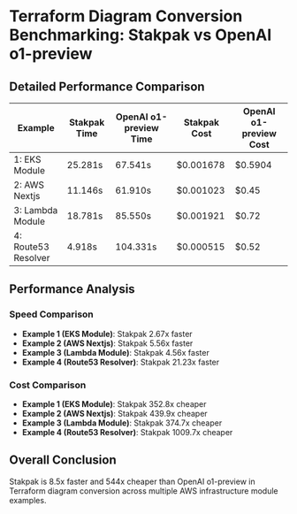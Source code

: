 # Terraform Diagram Conversion Benchmarking: Stakpak vs OpenAI o1-preview

## Detailed Performance Comparison

| Example | Stakpak Time | OpenAI o1-preview Time | Stakpak Cost | OpenAI o1-preview Cost |
|---------|--------------|------------------------|--------------|------------------------|
| 1: EKS Module | 25.281s | 67.541s | $0.001678 | $0.5904 |
| 2: AWS Nextjs | 11.146s | 61.910s | $0.001023 | $0.45 |
| 3: Lambda Module | 18.781s | 85.550s | $0.001921 | $0.72 |
| 4: Route53 Resolver | 4.918s | 104.331s | $0.000515 | $0.52 |

## Performance Analysis

### Speed Comparison
- **Example 1 (EKS Module)**: Stakpak 2.67x faster
- **Example 2 (AWS Nextjs)**: Stakpak 5.56x faster
- **Example 3 (Lambda Module)**: Stakpak 4.56x faster
- **Example 4 (Route53 Resolver)**: Stakpak 21.23x faster

### Cost Comparison
- **Example 1 (EKS Module)**: Stakpak 352.8x cheaper
- **Example 2 (AWS Nextjs)**: Stakpak 439.9x cheaper
- **Example 3 (Lambda Module)**: Stakpak 374.7x cheaper
- **Example 4 (Route53 Resolver)**: Stakpak 1009.7x cheaper

## Overall Conclusion

Stakpak is 8.5x faster and 544x cheaper than OpenAI o1-preview in Terraform diagram conversion across multiple AWS infrastructure module examples.